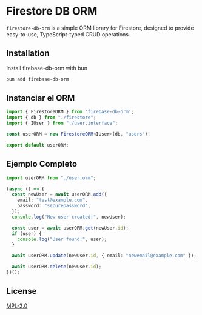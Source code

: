 # Firestore DB ORM

`firestore-db-orm` is a simple ORM library for Firestore, designed to provide easy-to-use, TypeScript-typed CRUD operations.
## Installation

Install firebase-db-orm with bun

```bash
bun add firebase-db-orm
```

## Instanciar el ORM

```typescript
import { FirestoreORM } from 'firebase-db-orm';
import { db } from "./firestore";
import { IUser } from "./user.interface";

const userORM = new FirestoreORM<IUser>(db, "users");

export default userORM;
```


## Ejemplo Completo

```typescript
import userORM from "./user.orm";

(async () => {
  const newUser = await userORM.add({
    email: "test@example.com",
    password: "securepassword",
  });
  console.log("New user created:", newUser);

  const user = await userORM.get(newUser.id);
  if (user) {
    console.log("User found:", user);
  }

  await userORM.update(newUser.id, { email: "newemail@example.com" });

  await userORM.delete(newUser.id);
})();
```
## License

[MPL-2.0](https://www.mozilla.org/en-US/MPL/2.0/)

